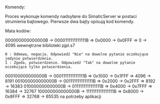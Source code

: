 


Komendy:

Proces wykonuje komendy nadsyłane do SimaticServer w postaci strumienia bajtowego. 
Pierwsze dwa bajty opisują kod komendy.

Mata kodów:

000000000000000B -> 0000111111111111B => 0x0000 -> 0x0FFF =>      0 ->  4095 wewnętrzne biblioteki pjpl.s7

	0 : Odmowa, negacja. Odpowiedź "Nie" na dowolne pytanie oczekujące jedynie potwierdzenia.
	1 : Zgoda, potwierdzenie. Odpowiedź "Tak" na dowolne pytanie oczekujące tylko potwierdzenia.
	
000100000000000B -> 0001111111111111B => 0x1000 -> 0x1FFF =>   4096 ->  8191
001000000000000B -> 0011111111111111B => 0x2000 -> 0x2FFF =>   8192 -> 16383
010000000000000B -> 0111111111111111B => 0x4000 -> 0x7FFF =>  16384 -> 32767
100000000000000B -> 1111111111111111B => 0x8000 -> 0x8FFF =>  32768 -> 65535 na potrzeby aplikacji
